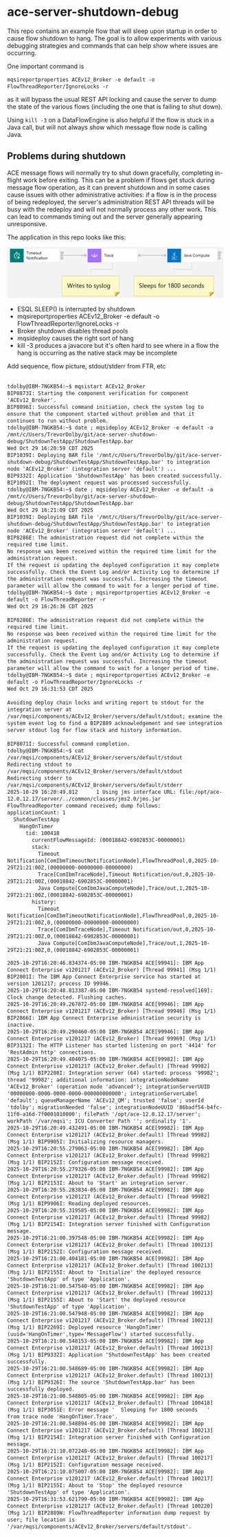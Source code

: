 # ace-server-shutdown-debug

This repo contains an example flow that will sleep upon startup in order to cause flow shutdown 
to hang. The goal is to allow experiments with various debugging strategies and commands that can
help show where issues are occurring.

One important command is
```
mqsireportproperties ACEv12_Broker -e default -o FlowThreadReporter/IgnoreLocks -r
```
as it will bypass the usual REST API locking and cause the server to dump the state of the various
flows (including the one that is failing to shut down). 

Using `kill -3` on a DataFlowEngine is also helpful if the flow is stuck in a Java call, but will
not always show which message flow node is calling Java.

## Problems during shutdown

ACE message flows will normally try to shut down gracefully, completing in-flight work before exiting.
This can be a problem if flows get stuck during message flow operation, as it can prevent shutdown and
in some cases cause issues with other administrative activities: if a flow is in the process of being
redeployed, the server's administration REST API threads will be busy with the redeploy and will not
normally process any other work. This can lead to commands timing out and the server generally appearing
unresponsive.

The application in this repo looks like this:

![flow](/ShutdownTestApp/HangOnTimer.png)



- ESQL SLEEP() is interrupted by shutdown
- mqsireportproperties ACEv12_Broker -e default -o FlowThreadReporter/IgnoreLocks -r
- Broker shutdown disables thread pools
- mqsideploy causes the right sort of hang
- kill -3 produces a javacore but it's often hard to see where in a flow the hang is occurring as the native stack may be incomplete

Add sequence, flow picture, stdout/stderr from FTR, etc

```

tdolby@IBM-7NGKB54:~$ mqsistart ACEv12_Broker
BIP8873I: Starting the component verification for component 'ACEv12_Broker'.
BIP8096I: Successful command initiation, check the system log to ensure that the component started without problem and that it continues to run without problem.
tdolby@IBM-7NGKB54:~$ date ; mqsideploy ACEv12_Broker -e default -a /mnt/c/Users/TrevorDolby/git/ace-server-shutdown-debug/ShutdownTestApp/ShutdownTestApp.bar
Wed Oct 29 16:20:59 CDT 2025
BIP1039I: Deploying BAR file '/mnt/c/Users/TrevorDolby/git/ace-server-shutdown-debug/ShutdownTestApp/ShutdownTestApp.bar' to integration node 'ACEv12_Broker' (integration server 'default') ...
BIP9332I: Application 'ShutdownTestApp' has been created successfully.
BIP1092I: The deployment request was processed successfully.
tdolby@IBM-7NGKB54:~$ date ; mqsideploy ACEv12_Broker -e default -a /mnt/c/Users/TrevorDolby/git/ace-server-shutdown-debug/ShutdownTestApp/ShutdownTestApp.bar
Wed Oct 29 16:21:09 CDT 2025
BIP1039I: Deploying BAR file '/mnt/c/Users/TrevorDolby/git/ace-server-shutdown-debug/ShutdownTestApp/ShutdownTestApp.bar' to integration node 'ACEv12_Broker' (integration server 'default') ...
BIP8286E: The administration request did not complete within the required time limit.
No response was been received within the required time limit for the administration request.
If the request is updating the deployed configuration it may complete successfully. Check the Event Log and/or Activity Log to determine if the administration request was successful. Increasing the timeout parameter will allow the command to wait for a longer period of time.
tdolby@IBM-7NGKB54:~$ date ; mqsireportproperties ACEv12_Broker -e default -o FlowThreadReporter -r
Wed Oct 29 16:26:36 CDT 2025

BIP8286E: The administration request did not complete within the required time limit.
No response was been received within the required time limit for the administration request.
If the request is updating the deployed configuration it may complete successfully. Check the Event Log and/or Activity Log to determine if the administration request was successful. Increasing the timeout parameter will allow the command to wait for a longer period of time.
tdolby@IBM-7NGKB54:~$ date ; mqsireportproperties ACEv12_Broker -e default -o FlowThreadReporter/IgnoreLocks -r
Wed Oct 29 16:31:53 CDT 2025

Avoiding deploy chain locks and writing report to stdout for the integration server at /var/mqsi/components/ACEv12_Broker/servers/default/stdout; examine the system event log to find a BIP2889 acknowledgement and see integration server stdout log for flow stack and history information.

BIP8071I: Successful command completion.
tdolby@IBM-7NGKB54:~$ cat /var/mqsi/components/ACEv12_Broker/servers/default/stdout
Redirecting stdout to /var/mqsi/components/ACEv12_Broker/servers/default/stdout
Redirecting stderr to /var/mqsi/components/ACEv12_Broker/servers/default/stderr
2025-10-29 16:20:49.812      1 Using jms interface URL: file:/opt/ace-12.0.12.17/server/../common/classes/jms2.0/jms.jar
FlowThreadReporter command received; dump follows:
applicationCount: 1
  ShutdownTestApp
    HangOnTimer
      tid: 100418
        currentFlowMessageId: (00018842-6902853C-00000001)
        stack:
          Timeout Notification[ComIbmTimeoutNotificationNode],FlowThreadPool,0,2025-10-29T21:21:00Z,(00000000-00000000-00000000)
          Trace[ComIbmTraceNode],Timeout Notification/out,0,2025-10-29T21:21:00Z,(00018842-6902853C-00000001)
          Java Compute[ComIbmJavaComputeNode],Trace/out,1,2025-10-29T21:21:00Z,(00018842-6902853C-00000001)
        history:
          Timeout Notification[ComIbmTimeoutNotificationNode],FlowThreadPool,0,2025-10-29T21:21:00Z,0,(00000000-00000000-00000000)
          Trace[ComIbmTraceNode],Timeout Notification/out,0,2025-10-29T21:21:00Z,0,(00018842-6902853C-00000001)
          Java Compute[ComIbmJavaComputeNode],Trace/out,1,2025-10-29T21:21:00Z,0,(00018842-6902853C-00000001)
```

```
2025-10-29T16:20:46.834374-05:00 IBM-7NGKB54 ACE[99941]: IBM App Connect Enterprise v1201217 (ACEv12_Broker) [Thread 99941] (Msg 1/1) BIP2001I: The IBM App Connect Enterprise service has started at version 1201217; process ID 99946.
2025-10-29T16:20:48.813387-05:00 IBM-7NGKB54 systemd-resolved[169]: Clock change detected. Flushing caches.
2025-10-29T16:20:49.267872-05:00 IBM-7NGKB54 ACE[99946]: IBM App Connect Enterprise v1201217 (ACEv12_Broker) [Thread 99946] (Msg 1/1) BIP2866I: IBM App Connect Enterprise administration security is inactive.
2025-10-29T16:20:49.290460-05:00 IBM-7NGKB54 ACE[99946]: IBM App Connect Enterprise v1201217 (ACEv12_Broker) [Thread 99969] (Msg 1/1) BIP3132I: The HTTP Listener has started listening on port '4414' for 'RestAdmin http' connections.
2025-10-29T16:20:49.404075-05:00 IBM-7NGKB54 ACE[99982]: IBM App Connect Enterprise v1201217 (ACEv12_Broker.default) [Thread 99982] (Msg 1/1) BIP2208I: Integration server (64) started: process '99982'; thread '99982'; additional information: integrationNodeName 'ACEv12_Broker' (operation mode 'advanced'); integrationServerUUID '00000000-0000-0000-0000-000000000000'; integrationServerLabel 'default'; queueManagerName 'ACEv12_QM'; trusted 'false'; userId 'tdolby'; migrationNeeded 'false'; integrationNodeUUID '86badf54-b4fc-11f0-a16d-7f0001010000'; filePath '/opt/ace-12.0.12.17/server'; workPath '/var/mqsi'; ICU Converter Path ''; ordinality '1'.
2025-10-29T16:20:49.432491-05:00 IBM-7NGKB54 ACE[99982]: IBM App Connect Enterprise v1201217 (ACEv12_Broker.default) [Thread 99982] (Msg 1/1) BIP9905I: Initializing resource managers.
2025-10-29T16:20:55.279063-05:00 IBM-7NGKB54 ACE[99982]: IBM App Connect Enterprise v1201217 (ACEv12_Broker.default) [Thread 99982] (Msg 1/1) BIP2152I: Configuration message received.
2025-10-29T16:20:55.279326-05:00 IBM-7NGKB54 ACE[99982]: IBM App Connect Enterprise v1201217 (ACEv12_Broker.default) [Thread 99982] (Msg 1/1) BIP2153I: About to 'Start' an integration server.
2025-10-29T16:20:55.283834-05:00 IBM-7NGKB54 ACE[99982]: IBM App Connect Enterprise v1201217 (ACEv12_Broker.default) [Thread 99982] (Msg 1/1) BIP9906I: Reading deployed resources.
2025-10-29T16:20:55.319585-05:00 IBM-7NGKB54 ACE[99982]: IBM App Connect Enterprise v1201217 (ACEv12_Broker.default) [Thread 99982] (Msg 1/1) BIP2154I: Integration server finished with Configuration message.
2025-10-29T16:21:00.397548-05:00 IBM-7NGKB54 ACE[99982]: IBM App Connect Enterprise v1201217 (ACEv12_Broker.default) [Thread 100213] (Msg 1/1) BIP2152I: Configuration message received.
2025-10-29T16:21:00.404181-05:00 IBM-7NGKB54 ACE[99982]: IBM App Connect Enterprise v1201217 (ACEv12_Broker.default) [Thread 100213] (Msg 1/1) BIP2155I: About to 'Initialize' the deployed resource 'ShutdownTestApp' of type 'Application'.
2025-10-29T16:21:00.547540-05:00 IBM-7NGKB54 ACE[99982]: IBM App Connect Enterprise v1201217 (ACEv12_Broker.default) [Thread 100213] (Msg 1/1) BIP2155I: About to 'Start' the deployed resource 'ShutdownTestApp' of type 'Application'.
2025-10-29T16:21:00.547948-05:00 IBM-7NGKB54 ACE[99982]: IBM App Connect Enterprise v1201217 (ACEv12_Broker.default) [Thread 100213] (Msg 1/1) BIP2269I: Deployed resource 'HangOnTimer' (uuid='HangOnTimer',type='MessageFlow') started successfully.
2025-10-29T16:21:00.548153-05:00 IBM-7NGKB54 ACE[99982]: IBM App Connect Enterprise v1201217 (ACEv12_Broker.default) [Thread 100213] (Msg 1/1) BIP9332I: Application 'ShutdownTestApp' has been created successfully.
2025-10-29T16:21:00.548689-05:00 IBM-7NGKB54 ACE[99982]: IBM App Connect Enterprise v1201217 (ACEv12_Broker.default) [Thread 100213] (Msg 1/1) BIP9326I: The source 'ShutdownTestApp.bar' has been successfully deployed.
2025-10-29T16:21:00.548805-05:00 IBM-7NGKB54 ACE[99982]: IBM App Connect Enterprise v1201217 (ACEv12_Broker.default) [Thread 100418] (Msg 1/1) BIP3051E: Error message '  Sleeping for 1800 seconds   ' from trace node 'HangOnTimer.Trace'.
2025-10-29T16:21:00.548894-05:00 IBM-7NGKB54 ACE[99982]: IBM App Connect Enterprise v1201217 (ACEv12_Broker.default) [Thread 100213] (Msg 1/1) BIP2154I: Integration server finished with Configuration message.
2025-10-29T16:21:10.072240-05:00 IBM-7NGKB54 ACE[99982]: IBM App Connect Enterprise v1201217 (ACEv12_Broker.default) [Thread 100217] (Msg 1/1) BIP2152I: Configuration message received.
2025-10-29T16:21:10.075007-05:00 IBM-7NGKB54 ACE[99982]: IBM App Connect Enterprise v1201217 (ACEv12_Broker.default) [Thread 100217] (Msg 1/1) BIP2155I: About to 'Stop' the deployed resource 'ShutdownTestApp' of type 'Application'.
2025-10-29T16:31:53.621799-05:00 IBM-7NGKB54 ACE[99982]: IBM App Connect Enterprise v1201217 (ACEv12_Broker.default) [Thread 100220] (Msg 1/1) BIP2889W: FlowThreadReporter information dump request by user; file location is '/var/mqsi/components/ACEv12_Broker/servers/default/stdout'.
```
